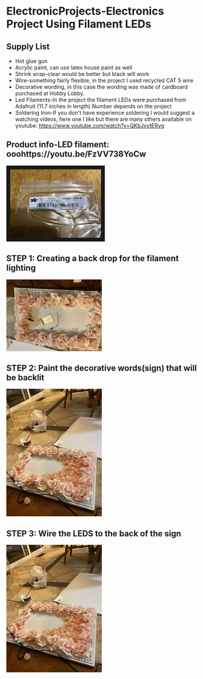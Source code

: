# ElectronicProjects-Electronics Project Using Filament LEDs

## Supply List
* Hot glue gun
* Acrylic paint, can use latex house paint as well
* Shrink wrap-clear would be better but black will work
* Wire-something fairly flexible, in the project I used recycled CAT 5 wire
* Decorative wording, in this case the wording was made of cardboard purchased at Hobby Lobby. 
* Led Filaments-In the project the filament LEDs were purchased from Adafruit (11.7 inches in length) Number depends on the project
* Soldering Iron-If you don't have experience soldering I would suggest a watching videos, here one I like but there are many others available on youtube:
 https://www.youtube.com/watch?v=QKbJxytERvg



## Product info-LED filament: ooohttps://youtu.be/FzVV738YoCw



<a href="http://www.youtube.com/watch?feature=player_embedded&v=https://youtu.be/FzVV738YoCw
" target="_blank"><img src="IMG_2562.JPEG" 
alt="Adafruit Filament Product info" width="240" height="180" border="10" /></a>

## STEP 1: Creating a back drop for the filament lighting
<img src="https://github.com/dtinsley333/ElectronicProjects/blob/main/IMG_2550.JPEG" width=50% height=15%>

## STEP 2: Paint the decorative words(sign) that will be backlit
<img src="https://github.com/dtinsley333/ElectronicProjects/blob/main/IMG_2552.JPEG" width=50% height=15%>

## STEP 3: Wire the LEDS to the back of the sign
<img src="https://github.com/dtinsley333/ElectronicProjects/blob/main/IMG_2552.JPEG" width=50% height=15%>

